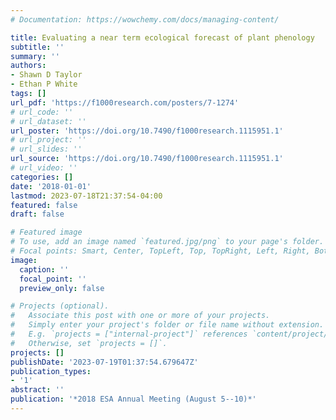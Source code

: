```yaml
---
# Documentation: https://wowchemy.com/docs/managing-content/

title: Evaluating a near term ecological forecast of plant phenology
subtitle: ''
summary: ''
authors:
- Shawn D Taylor
- Ethan P White
tags: []
url_pdf: 'https://f1000research.com/posters/7-1274'
# url_code: ''
# url_dataset: ''
url_poster: 'https://doi.org/10.7490/f1000research.1115951.1'
# url_project: ''
# url_slides: ''
url_source: 'https://doi.org/10.7490/f1000research.1115951.1'
# url_video: ''
categories: []
date: '2018-01-01'
lastmod: 2023-07-18T21:37:54-04:00
featured: false
draft: false

# Featured image
# To use, add an image named `featured.jpg/png` to your page's folder.
# Focal points: Smart, Center, TopLeft, Top, TopRight, Left, Right, BottomLeft, Bottom, BottomRight.
image:
  caption: ''
  focal_point: ''
  preview_only: false

# Projects (optional).
#   Associate this post with one or more of your projects.
#   Simply enter your project's folder or file name without extension.
#   E.g. `projects = ["internal-project"]` references `content/project/deep-learning/index.md`.
#   Otherwise, set `projects = []`.
projects: []
publishDate: '2023-07-19T01:37:54.679647Z'
publication_types:
- '1'
abstract: ''
publication: '*2018 ESA Annual Meeting (August 5--10)*'
---
```

